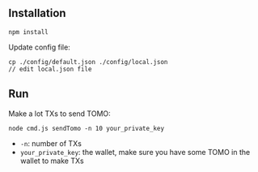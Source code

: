 ## Installation
```
npm install
```

Update config file:
```
cp ./config/default.json ./config/local.json
// edit local.json file
```

## Run

Make a lot TXs to send TOMO:
```
node cmd.js sendTomo -n 10 your_private_key
```

- `-n`: number of TXs
- `your_private_key`: the wallet, make sure you have some TOMO in the wallet to make TXs
            
